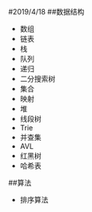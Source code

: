 #2019/4/18
##数据结构
- 数组 
- 链表
- 栈
- 队列
- 递归
- 二分搜索树
- 集合
- 映射
- 堆
- 线段树
- Trie
- 并查集
- AVL
- 红黑树
- 哈希表

##算法
- 排序算法